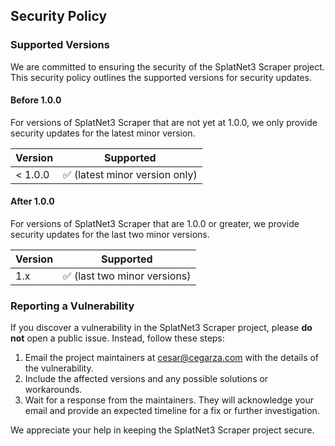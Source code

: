 ## Security Policy

### Supported Versions

We are committed to ensuring the security of the SplatNet3 Scraper project. This security policy outlines the supported versions for security updates.

#### Before 1.0.0

For versions of SplatNet3 Scraper that are not yet at 1.0.0, we only provide security updates for the latest minor version.

| Version | Supported          |
| ------- | ------------------ |
| < 1.0.0 | :white_check_mark: (latest minor version only) |

#### After 1.0.0

For versions of SplatNet3 Scraper that are 1.0.0 or greater, we provide security updates for the last two minor versions.

| Version | Supported          |
| ------- | ------------------ |
| 1.x     | :white_check_mark: (last two minor versions) |

### Reporting a Vulnerability

If you discover a vulnerability in the SplatNet3 Scraper project, please **do not** open a public issue. Instead, follow these steps:

1. Email the project maintainers at [cesar@cegarza.com](mailto:cesar@cegarza.com) with the details of the vulnerability.
2. Include the affected versions and any possible solutions or workarounds.
3. Wait for a response from the maintainers. They will acknowledge your email and provide an expected timeline for a fix or further investigation.

We appreciate your help in keeping the SplatNet3 Scraper project secure.
